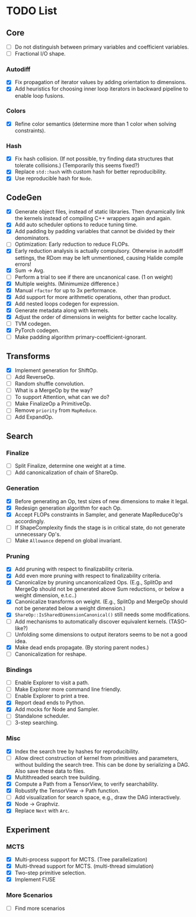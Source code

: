 # TODO List

## Core

- [ ] Do not distinguish between primary variables and coefficient variables.
- [ ] Fractional I/O shape.

### Autodiff

- [x] Fix propagation of iterator values by adding orientation to dimensions.
- [x] Add heuristics for choosing inner loop iterators in backward pipeline to enable loop fusions.

### Colors

- [x] Refine color semantics (determine more than 1 color when solving constraints).

### Hash

- [x] Fix hash collision. (If not possible, try finding data structures that tolerate collisions.) (Temporarily this seems fixed?)
- [x] Replace `std::hash` with custom hash for better reproducibility.
- [x] Use reproducible hash for `Node`.

## CodeGen

- [x] Generate object files, instead of static libraries. Then dynamically link the kernels instead of compiling C++ wrappers again and again.
- [x] Add auto scheduler options to reduce tuning time.
- [x] Add padding by padding variables that cannot be divided by their denominators.
- [ ] Optimization: Early reduction to reduce FLOPs.
- [x] Early reduction analysis is actually compulsory. Otherwise in autodiff settings, the RDom may be left unmentioned, causing Halide compile errors!
- [x] Sum -> Avg.
- [ ] Perform a trial to see if there are uncanonical case. (1 on weight)
- [x] Multiple weights. (Minimumize difference.)
- [x] Manual `rfactor` for up to 3x performance.
- [x] Add support for more arithmetic operations, other than product.
- [x] Add nested loops codegen for expression.
- [x] Generate metadata along with kernels.
- [x] Adjust the order of dimensions in weights for better cache locality.
- [ ] TVM codegen.
- [x] PyTorch codegen.
- [ ] Make padding algorithm primary-coefficient-ignorant.

## Transforms

- [x] Implement generation for ShiftOp.
- [ ] Add ReverseOp.
- [ ] Random shuffle convolution.
- [ ] What is a MergeOp by the way?
- [ ] To support Attention, what can we do?
- [ ] Make FinalizeOp a PrimitiveOp.
- [ ] Remove `priority` from `MapReduce`.
- [ ] Add ExpandOp.

## Search

### Finalize

- [ ] Split Finalize, determine one weight at a time.
- [ ] Add canonicalization of chain of ShareOp.

### Generation

- [x] Before generating an Op, test sizes of new dimensions to make it legal.
- [x] Redesign generation algorithm for each Op.
- [x] Accept FLOPs constraints in Sampler, and generate MapReduceOp's accordingly.
- [ ] If ShapeComplexity finds the stage is in critical state, do not generate unnecessary Op's.
- [ ] Make `Allowance` depend on global invariant.

### Pruning

- [x] Add pruning with respect to finalizability criteria.
- [x] Add even more pruning with respect to finalizability criteria.
- [x] Canonicalize by pruning uncanonicalized Ops. (E.g., SplitOp and MergeOp should not be generated above Sum reductions, or below a weight dimension, e.t.c..)
- [x] Canonicalize transforms on weight. (E.g., SplitOp and MergeOp should not be generated below a weight dimension.)
- [x] `ShareOp::IsSharedDimensionCanonical()` still needs some modifications.
- [ ] Add mechanisms to automatically discover equivalent kernels. (TASO-like?)
- [ ] Unfolding some dimensions to output iterators seems to be not a good idea.
- [x] Make dead ends propagate. (By storing parent nodes.)
- [ ] Canonicalization for reshape.

### Bindings

- [ ] Enable Explorer to visit a path.
- [ ] Make Explorer more command line friendly.
- [ ] Enable Explorer to print a tree.
- [x] Report dead ends to Python.
- [x] Add mocks for Node and Sampler.
- [ ] Standalone scheduler.
- [ ] 3-step searching.

### Misc

- [x] Index the search tree by hashes for reproducibility.
- [ ] Allow direct construction of kernel from primitives and parameters, without building the search tree. This can be done by serializing a DAG. Also save these data to files.
- [x] Multithreaded search tree building.
- [x] Compute a Path from a TensorView, to verify searchability.
- [x] Robustify the TensorView -> Path function.
- [ ] Add visualization for search space, e.g., draw the DAG interactively.
- [x] Node -> Graphviz.
- [x] Replace `Next` with `Arc`.

## Experiment

### MCTS

- [x] Multi-process support for MCTS. (Tree parallelization)
- [x] Multi-thread support for MCTS. (multi-thread simulation)
- [x] Two-step primitive selection. 
- [x] Implement FUSE

### More Scenarios

- [ ] Find more scenarios